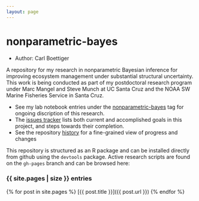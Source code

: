 ```yaml
---
layout: page
---
```


# nonparametric-bayes

* Author: Carl Boettiger

A repository for my research in nonparametric Bayesian inference for improving ecosystem management under substantial structural uncertainty.  This work is being conducted as part of my postdoctoral research program under Marc Mangel and Steve Munch at UC Santa Cruz and the NOAA SW Marine Fisheries Service in Santa Cruz.

* See my lab notebook entries under the [nonparametric-bayes](http://www.carlboettiger.info/tags.html#nonparametric-bayes) tag for ongoing discription of this research.
* The [issues tracker](https://github.com/cboettig/nonparametric-bayes/issues) lists both current and accomplished goals in this project, and steps towards their completion.
* See the repository [history](https://github.com/cboettig/nonparametric-bayes/commits/master) for a fine-grained view of progress and changes

This repository is structured as an R package and can be installed directly from github using the `devtools` package.  Active research scripts are found on the `gh-pages` branch and can be browsed here:

### {{ site.pages | size }} entries

{% for post in site.pages %}
[{{ post.title }}]({{ post.url }})
{% endfor %}

